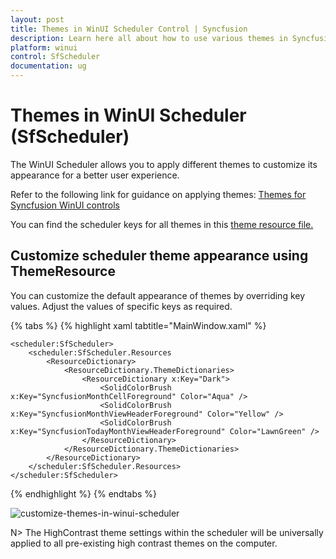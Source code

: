 ```yaml
---
layout: post
title: Themes in WinUI Scheduler Control | Syncfusion
description: Learn here all about how to use various themes in Syncfusion WinUI Scheduler (SfScheduler) control, and more.
platform: winui
control: SfScheduler
documentation: ug
---
```


# Themes in WinUI Scheduler (SfScheduler)
 The WinUI Scheduler allows you to apply different themes to customize its appearance for a better user experience.

Refer to the following link for guidance on applying themes: [Themes for Syncfusion WinUI controls](https://help.syncfusion.com/winui/common/themes) 

You can find the scheduler keys for all themes in this [theme resource file.](https://github.com/syncfusion/winui-controls-theme-resource-files/tree/master/Syncfusion.Scheduler.WinUI)

## Customize scheduler theme appearance using ThemeResource

You can customize the default appearance of themes by overriding key values. Adjust the values of specific keys as required.

{% tabs %}
{% highlight xaml tabtitle="MainWindow.xaml" %}

    <scheduler:SfScheduler>
        <scheduler:SfScheduler.Resources
            <ResourceDictionary>
                <ResourceDictionary.ThemeDictionaries>                 
                    <ResourceDictionary x:Key="Dark">
                        <SolidColorBrush x:Key="SyncfusionMonthCellForeground" Color="Aqua" />
                        <SolidColorBrush x:Key="SyncfusionMonthViewHeaderForeground" Color="Yellow" />
                        <SolidColorBrush x:Key="SyncfusionTodayMonthViewHeaderForeground" Color="LawnGreen" />
                    </ResourceDictionary>               
                </ResourceDictionary.ThemeDictionaries>
            </ResourceDictionary>
        </scheduler:SfScheduler.Resources>
    </scheduler:SfScheduler>

{% endhighlight %}
{% endtabs %}

![customize-themes-in-winui-scheduler](Themes_Images/customize-theme-in-winui-sfscheduler)


N> The HighContrast theme settings within the scheduler will be universally applied to all pre-existing high contrast themes on the computer.
